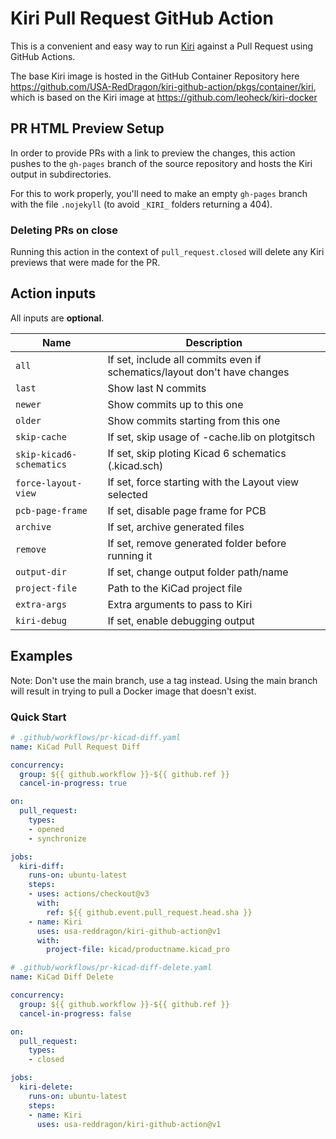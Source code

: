 
# Kiri Pull Request GitHub Action

This is a convenient and easy way to run [Kiri](https://github.com/leoheck/kiri) against a Pull Request using GitHub Actions.

The base Kiri image is hosted in the GitHub Container Repository here <https://github.com/USA-RedDragon/kiri-github-action/pkgs/container/kiri>,
which is based on the Kiri image at <https://github.com/leoheck/kiri-docker>

## PR HTML Preview Setup

In order to provide PRs with a link to preview the changes, this action pushes to the `gh-pages` branch of the source
repository and hosts the Kiri output in subdirectories.

For this to work properly, you'll need to make an empty `gh-pages` branch with the file `.nojekyll` (to avoid `_KIRI_` folders returning a 404).

### Deleting PRs on close

Running this action in the context of `pull_request.closed` will delete any Kiri previews that were made for the PR.

## Action inputs

All inputs are **optional**.

|           Name           |                               Description                                |
| ------------------------ | ------------------------------------------------------------------------ |
| `all`                    | If set, include all commits even if schematics/layout don't have changes |
| `last`                   | Show last N commits                                                      |
| `newer`                  | Show commits up to this one                                              |
| `older`                  | Show commits starting from this one                                      |
| `skip-cache`             | If set, skip usage of -cache.lib on plotgitsch                           |
| `skip-kicad6-schematics` | If set, skip ploting Kicad 6 schematics (.kicad.sch)                     |
| `force-layout-view`      | If set, force starting with the Layout view selected                     |
| `pcb-page-frame`         | If set, disable page frame for PCB                                       |
| `archive`                | If set, archive generated files                                          |
| `remove`                 | If set, remove generated folder before running it                        |
| `output-dir`             | If set, change output folder path/name                                   |
| `project-file`           | Path to the KiCad project file                                           |
| `extra-args`             | Extra arguments to pass to Kiri                                          |
| `kiri-debug`             | If set, enable debugging output                                          |

## Examples

Note: Don't use the main branch, use a tag instead. Using the main branch will result in trying to pull a Docker image that
doesn't exist.

### Quick Start

```yaml
# .github/workflows/pr-kicad-diff.yaml
name: KiCad Pull Request Diff

concurrency:
  group: ${{ github.workflow }}-${{ github.ref }}
  cancel-in-progress: true

on:
  pull_request:
    types:
    - opened
    - synchronize

jobs:
  kiri-diff:
    runs-on: ubuntu-latest
    steps:
    - uses: actions/checkout@v3
      with:
        ref: ${{ github.event.pull_request.head.sha }}
    - name: Kiri
      uses: usa-reddragon/kiri-github-action@v1
      with:
        project-file: kicad/productname.kicad_pro
```

```yaml
# .github/workflows/pr-kicad-diff-delete.yaml
name: KiCad Diff Delete

concurrency:
  group: ${{ github.workflow }}-${{ github.ref }}
  cancel-in-progress: false

on:
  pull_request:
    types:
    - closed

jobs:
  kiri-delete:
    runs-on: ubuntu-latest
    steps:
    - name: Kiri
      uses: usa-reddragon/kiri-github-action@v1
```
